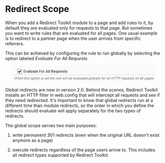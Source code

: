 # Redirect Scope

When you add a Redirect Toolkit module to a page and add rules to it, by default they are evaluated only for requests to that page. But sometimes you want to write rules that are evaluated for all pages. One usual example is to redirect to a partner page when the user arrives from specific referrers.

This can be achieved by configuring the rule to run globally by selecting the option labeled *Evaluate For All Requests*.

<div style="text-align:center">

![](assets/evaluate-for-all-requests.png)

</div>
Global redirects are new in version 2.0. Behind the scenes, Redirect Toolkit installs an HTTP filter in web.config that will intercept all requests and see if they need redirected. It's important to know that global redirects run at a different time than module redirects, so the order in which you define the redirects should evaluate will apply separately for the two types of redirects.

The global scope serves two main purposes:

1. write permanent 301 redirects (even when the original URL doesn't exist anymore as a page)

2. execute redirects regardless of the page users arrive to. This includes all redirect types supported by Redirect Toolkit.
